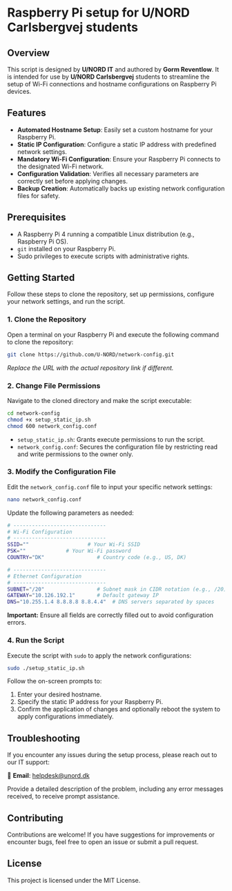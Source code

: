 # Raspberry Pi setup for U/NORD Carlsbergvej students

## Overview  
This script is designed by **U/NORD IT** and authored by **Gorm Reventlow**. It is intended for use by **U/NORD Carlsbergvej** students to streamline the setup of Wi-Fi connections and hostname configurations on Raspberry Pi devices.  
## Features  
- **Automated Hostname Setup**: Easily set a custom hostname for your Raspberry Pi. 
- **Static IP Configuration**: Configure a static IP address with predefined network settings. 
- **Mandatory Wi-Fi Configuration**: Ensure your Raspberry Pi connects to the designated Wi-Fi network. 
- **Configuration Validation**: Verifies all necessary parameters are correctly set before applying changes. 
- **Backup Creation**: Automatically backs up existing network configuration files for safety. 
## Prerequisites  
- A Raspberry Pi 4 running a compatible Linux distribution (e.g., Raspberry Pi OS). 
- `git` installed on your Raspberry Pi. 
- Sudo privileges to execute scripts with administrative rights.  

## Getting Started  
Follow these steps to clone the repository, set up permissions, configure your network settings, and run the script. 
### 1. Clone the Repository  
Open a terminal on your Raspberry Pi and execute the following command to clone the repository: 

```bash 
git clone https://github.com/U-NORD/network-config.git
```

_Replace the URL with the actual repository link if different._

### 2. Change File Permissions

Navigate to the cloned directory and make the script executable:

```bash
cd network-config 
chmod +x setup_static_ip.sh 
chmod 600 network_config.conf
```

- `setup_static_ip.sh`: Grants execute permissions to run the script.
- `network_config.conf`: Secures the configuration file by restricting read and write permissions to the owner only.

### 3. Modify the Configuration File

Edit the `network_config.conf` file to input your specific network settings:

```bash
nano network_config.conf
```
Update the following parameters as needed:

```bash
# ------------------------------ 
# Wi-Fi Configuration 
# ------------------------------ 
SSID=""                   # Your Wi-Fi SSID 
PSK=""             # Your Wi-Fi password 
COUNTRY="DK"                 # Country code (e.g., US, DK) 

# ------------------------------ 
# Ethernet Configuration 
# ------------------------------ 
SUBNET="/20"                 # Subnet mask in CIDR notation (e.g., /20) 
GATEWAY="10.126.192.1"       # Default gateway IP 
DNS="10.255.1.4 8.8.8.8 8.8.4.4"  # DNS servers separated by spaces
```

**Important:** Ensure all fields are correctly filled out to avoid configuration errors.

### 4. Run the Script

Execute the script with `sudo` to apply the network configurations:

```bash
sudo ./setup_static_ip.sh
```

Follow the on-screen prompts to:

1. Enter your desired hostname.
2. Specify the static IP address for your Raspberry Pi.
3. Confirm the application of changes and optionally reboot the system to apply configurations immediately.

## Troubleshooting

If you encounter any issues during the setup process, please reach out to our IT support:

📧 **Email**: helpdesk@unord.dk

Provide a detailed description of the problem, including any error messages received, to receive prompt assistance.

## Contributing

Contributions are welcome! If you have suggestions for improvements or encounter bugs, feel free to open an issue or submit a pull request.

## License

This project is licensed under the MIT License.

